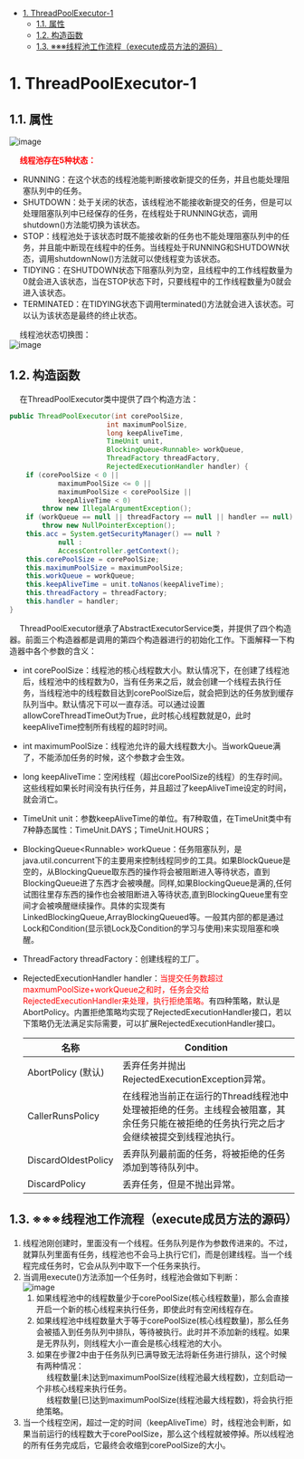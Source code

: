 
<!-- TOC -->

- [1. ThreadPoolExecutor-1](#1-threadpoolexecutor-1)
    - [1.1. 属性](#11-属性)
    - [1.2. 构造函数](#12-构造函数)
    - [1.3. ※※※线程池工作流程（execute成员方法的源码）](#13-※※※线程池工作流程execute成员方法的源码)

<!-- /TOC -->


# 1. ThreadPoolExecutor-1
<!--
https://mp.weixin.qq.com/s/0OsdfR3nmZTETw4p6B1dSA
https://mp.weixin.qq.com/s/why85dCrH8ej2wPA08e3nA
https://mp.weixin.qq.com/s/b9zF6jcZQn6wdjzo8C-TmA
 深入分析线程池的实现原理 
https://mp.weixin.qq.com/s/L4u374rmxEq9vGMqJrIcvw
-->

## 1.1. 属性  
![image](https://gitee.com/wt1814/pic-host/raw/master/images/java/concurrent/threadPool-3.png) 
 
&emsp; **<font color = "red">线程池存在5种状态：</font>**  

* RUNNING：在这个状态的线程池能判断接收新提交的任务，并且也能处理阻塞队列中的任务。  
* SHUTDOWN：处于关闭的状态，该线程池不能接收新提交的任务，但是可以处理阻塞队列中已经保存的任务，在线程处于RUNNING状态，调用shutdown()方法能切换为该状态。  
* STOP：线程池处于该状态时既不能接收新的任务也不能处理阻塞队列中的任务，并且能中断现在线程中的任务。当线程处于RUNNING和SHUTDOWN状态，调用shutdownNow()方法就可以使线程变为该状态。  
* TIDYING：在SHUTDOWN状态下阻塞队列为空，且线程中的工作线程数量为0就会进入该状态，当在STOP状态下时，只要线程中的工作线程数量为0就会进入该状态。  
* TERMINATED：在TIDYING状态下调用terminated()方法就会进入该状态。可以认为该状态是最终的终止状态。  

&emsp; 线程池状态切换图：  
![image](https://gitee.com/wt1814/pic-host/raw/master/images/java/concurrent/threadPool-4.png)  

## 1.2. 构造函数  
&emsp; 在ThreadPoolExecutor类中提供了四个构造方法：   

```java
public ThreadPoolExecutor(int corePoolSize,
                        int maximumPoolSize,
                        long keepAliveTime,
                        TimeUnit unit,
                        BlockingQueue<Runnable> workQueue,
                        ThreadFactory threadFactory,
                        RejectedExecutionHandler handler) {
    if (corePoolSize < 0 ||
            maximumPoolSize <= 0 ||
            maximumPoolSize < corePoolSize ||
            keepAliveTime < 0)
        throw new IllegalArgumentException();
    if (workQueue == null || threadFactory == null || handler == null)
        throw new NullPointerException();
    this.acc = System.getSecurityManager() == null ?
            null :
            AccessController.getContext();
    this.corePoolSize = corePoolSize;
    this.maximumPoolSize = maximumPoolSize;
    this.workQueue = workQueue;
    this.keepAliveTime = unit.toNanos(keepAliveTime);
    this.threadFactory = threadFactory;
    this.handler = handler;
}
```
&emsp; ThreadPoolExecutor继承了AbstractExecutorService类，并提供了四个构造器。前面三个构造器都是调用的第四个构造器进行的初始化工作。下面解释一下构造器中各个参数的含义：  

* int  corePoolSize：线程池的核心线程数大小。默认情况下，在创建了线程池后，线程池中的线程数为0，当有任务来之后，就会创建一个线程去执行任务，当线程池中的线程数目达到corePoolSize后，就会把到达的任务放到缓存队列当中。默认情况下可以一直存活。可以通过设置allowCoreThreadTimeOut为True，此时核心线程数就是0，此时keepAliveTime控制所有线程的超时时间。  
* int  maximumPoolSize：线程池允许的最大线程数大小。当workQueue满了，不能添加任务的时候，这个参数才会生效。  
* long  keepAliveTime：空闲线程（超出corePoolSize的线程）的生存时间。这些线程如果长时间没有执行任务，并且超过了keepAliveTime设定的时间，就会消亡。  
* TimeUnit  unit：参数keepAliveTime的单位。有7种取值，在TimeUnit类中有7种静态属性：TimeUnit.DAYS；TimeUnit.HOURS；  
* BlockingQueue<Runnable\>  workQueue：任务阻塞队列，是java.util.concurrent下的主要用来控制线程同步的工具。如果BlockQueue是空的，从BlockingQueue取东西的操作将会被阻断进入等待状态，直到BlockingQueue进了东西才会被唤醒。同样,如果BlockingQueue是满的,任何试图往里存东西的操作也会被阻断进入等待状态,直到BlockingQueue里有空间才会被唤醒继续操作。具体的实现类有LinkedBlockingQueue,ArrayBlockingQueued等。一般其内部的都是通过Lock和Condition(显示锁Lock及Condition的学习与使用)来实现阻塞和唤醒。  
* ThreadFactory threadFactory：创建线程的工厂。  
* RejectedExecutionHandler  handler：<font color = "red">当提交任务数超过maxmumPoolSize+workQueue之和时，任务会交给RejectedExecutionHandler来处理，执行拒绝策略。</font>有四种策略，默认是AbortPolicy。内置拒绝策略均实现了RejectedExecutionHandler接口，若以下策略仍无法满足实际需要，可以扩展RejectedExecutionHandler接口。  

    | 名称 | Condition |  
    |----|----|  
    |AbortPolicy (默认)|丢弃任务并抛出RejectedExecutionException异常。| 
    |CallerRunsPolicy|在线程池当前正在运行的Thread线程池中处理被拒绝的任务。主线程会被阻塞，其余任务只能在被拒绝的任务执行完之后才会继续被提交到线程池执行。|
    |DiscardOldestPolicy|丢弃队列最前面的任务，将被拒绝的任务添加到等待队列中。|
    |DiscardPolicy|丢弃任务，但是不抛出异常。|

## 1.3. ※※※线程池工作流程（execute成员方法的源码）
1. 线程池刚创建时，里面没有一个线程。任务队列是作为参数传进来的。不过，就算队列里面有任务，线程池也不会马上执行它们，而是创建线程。当一个线程完成任务时，它会从队列中取下一个任务来执行。  
2. 当调用execute()方法添加一个任务时，线程池会做如下判断：  
![image](https://gitee.com/wt1814/pic-host/raw/master/images/java/concurrent/threadPool-5.png)  
	1. 如果线程池中的线程数量少于corePoolSize(核心线程数量)，那么会直接开启一个新的核心线程来执行任务，即使此时有空闲线程存在。   
	2. 如果线程池中线程数量大于等于corePoolSize(核心线程数量)，那么任务会被插入到任务队列中排队，等待被执行。此时并不添加新的线程。如果是无界队列，则线程大小一直会是核心线程池的大小。   
	3. 如果在步骤2中由于任务队列已满导致无法将新任务进行排队，这个时候有两种情况：  
        &emsp; 线程数量[未]达到maximumPoolSize(线程池最大线程数)，立刻启动一个非核心线程来执行任务。  
        &emsp; 线程数量[已]达到maximumPoolSize(线程池最大线程数)，将会执行拒绝策略。  
3. 当一个线程空闲，超过一定的时间（keepAliveTime）时，线程池会判断，如果当前运行的线程数大于corePoolSize，那么这个线程就被停掉。所以线程池的所有任务完成后，它最终会收缩到corePoolSize的大小。  